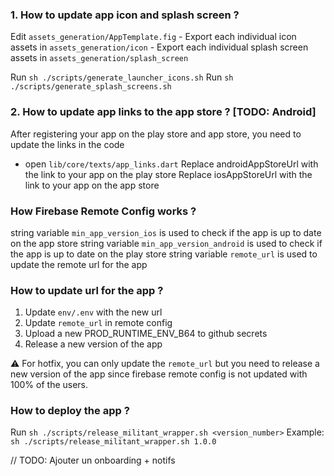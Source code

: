 ### 1. How to update app icon and splash screen ?
Edit `assets_generation/AppTemplate.fig`
    - Export each individual icon assets in `assets_generation/icon`
    - Export each individual splash screen assets in `assets_generation/splash_screen`

Run `sh ./scripts/generate_launcher_icons.sh`
Run `sh ./scripts/generate_splash_screens.sh`

### 2. How to update app links to the app store ? [TODO: Android]
After registering your app on the play store and app store, you need to update the links in the code
- open `lib/core/texts/app_links.dart`
Replace androidAppStoreUrl with the link to your app on the play store
Replace iosAppStoreUrl with the link to your app on the app store

### How Firebase Remote Config works ?
string variable `min_app_version_ios` is used to check if the app is up to date on the app store
string variable `min_app_version_android` is used to check if the app is up to date on the play store
string variable `remote_url` is used to update the remote url for the app

### How to update url for the app ?
1. Update `env/.env` with the new url
2. Update `remote_url` in remote config
3. Upload a new PROD_RUNTIME_ENV_B64 to github secrets
4. Release a new version of the app

⚠️ For hotfix, you can only update the `remote_url` but you need to release a new version of the app since firebase remote config is not updated with 100% of the users.

### How to deploy the app ?
Run `sh ./scripts/release_militant_wrapper.sh <version_number>`
Example: `sh ./scripts/release_militant_wrapper.sh 1.0.0`

// TODO: Ajouter un onboarding + notifs